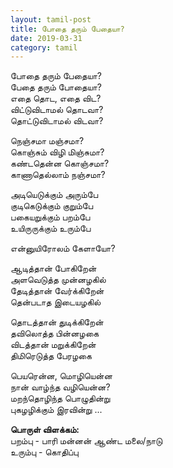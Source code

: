 ```yaml
---
layout: tamil-post
title: போதை தரும் பேதையா?
date: 2019-03-31
category: tamil
---
```


போதை தரும் பேதையா?  
பேதை தரும் போதையா?  
எதை தொட, எதை விட?  
விட்டுவிடாமல் தொடவா?  
தொட்டுவிடாமல் விடவா?  
 
நெஞ்சமா மஞ்சமா?  
கொஞ்சும் விழி மிஞ்சுமா?  
கண்டதென்ன கொஞ்சமா?  
காணாதெல்லாம் நஞ்சமா?  
 
அடியெடுக்கும் அரும்பே  
குடிகெடுக்கும் குறும்பே  
பகையறுக்கும் பறம்பே  
உயிருருக்கும் உரும்பே  
 
என்னுயிரோலம் கேளாயோ?  
 
ஆடித்தான் போகிறேன்  
அளவெடுத்த முன்னழகில்  
தேடித்தான் வேர்க்கிறேன்  
தென்படாத இடையழகில்  
 
தொடத்தான் துடிக்கிறேன்  
தவிலொத்த பின்னழகை  
விடத்தான் மறுக்கிறேன்  
திமிரெடுத்த பேரழகை  
 
பெயரென்ன, மொழியென்ன  
நான் வாழ்ந்த வழியென்ன?  
மறந்தொழிந்த பொழுதின்று  
புகழழிக்கும் இரவின்று ...  
 

**பொருள் விளக்கம்:**  
பறம்பு - பாரி மன்னன் ஆண்ட மலை/நாடு  
உரும்பு - கொதிப்பு  
